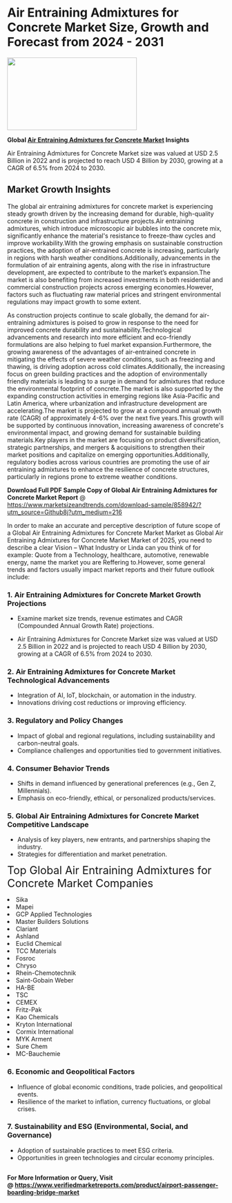<H1>Air Entraining Admixtures for Concrete Market Size, Growth and Forecast from 2024 - 2031</H1><img class="aligncenter size-medium wp-image-584254" src="https://thirdeyenews.in/wp-content/uploads/2024/09/Global-Market-Research-300x168.jpeg" alt="" width="300" height="168" /><p><strong>Global&nbsp;<a href="https://www.marketsizeandtrends.com/download-sample/858942/?utm_source=Github8j?utm_medium=216">Air Entraining Admixtures for Concrete Market</a> Insights</strong></p><p>Air Entraining Admixtures for Concrete Market size was valued at USD 2.5 Billion in 2022 and is projected to reach USD 4 Billion by 2030, growing at a CAGR of 6.5% from 2024 to 2030.</p><p><h2>Market Growth Insights</h2> <p>The global air entraining admixtures for concrete market is experiencing steady growth driven by the increasing demand for durable, high-quality concrete in construction and infrastructure projects.Air entraining admixtures, which introduce microscopic air bubbles into the concrete mix, significantly enhance the material's resistance to freeze-thaw cycles and improve workability.With the growing emphasis on sustainable construction practices, the adoption of air-entrained concrete is increasing, particularly in regions with harsh weather conditions.Additionally, advancements in the formulation of air entraining agents, along with the rise in infrastructure development, are expected to contribute to the market’s expansion.The market is also benefiting from increased investments in both residential and commercial construction projects across emerging economies.However, factors such as fluctuating raw material prices and stringent environmental regulations may impact growth to some extent.</p> <p>As construction projects continue to scale globally, the demand for air-entraining admixtures is poised to grow in response to the need for improved concrete durability and sustainability.Technological advancements and research into more efficient and eco-friendly formulations are also helping to fuel market expansion.Furthermore, the growing awareness of the advantages of air-entrained concrete in mitigating the effects of severe weather conditions, such as freezing and thawing, is driving adoption across cold climates.Additionally, the increasing focus on green building practices and the adoption of environmentally friendly materials is leading to a surge in demand for admixtures that reduce the environmental footprint of concrete.The market is also supported by the expanding construction activities in emerging regions like Asia-Pacific and Latin America, where urbanization and infrastructure development are accelerating.The market is projected to grow at a compound annual growth rate (CAGR) of approximately 4-6% over the next five years.This growth will be supported by continuous innovation, increasing awareness of concrete's environmental impact, and growing demand for sustainable building materials.Key players in the market are focusing on product diversification, strategic partnerships, and mergers & acquisitions to strengthen their market positions and capitalize on emerging opportunities.Additionally, regulatory bodies across various countries are promoting the use of air entraining admixtures to enhance the resilience of concrete structures, particularly in regions prone to extreme weather conditions.</p> <p><span class=""><strong>Download Full PDF Sample Copy of Global Air Entraining Admixtures for Concrete Market Report</strong> @ <a href="https://www.marketsizeandtrends.com/download-sample/858942/?utm_source=Github8j?utm_medium=216" target="_blank">https://www.marketsizeandtrends.com/download-sample/858942/?utm_source=Github8j?utm_medium=216</a></span></p><p>In order to make an accurate and perceptive description of future scope of a Global&nbsp;Air Entraining Admixtures for Concrete Market Market as Global&nbsp;Air Entraining Admixtures for Concrete Market Market of 2025, you need to describe a clear Vision &ndash; What Industry or Linda can you think of for example: Quote from a Technology, healthcare, automotive, renewable energy, name the market you are Reffering to.However, some general trends and factors usually impact market reports and their future outlook include:</p><h3>1.&nbsp;<strong>Air Entraining Admixtures for Concrete Market Growth Projections</strong></h3><ul><li>Examine market size trends, revenue estimates and CAGR (Compounded Annual Growth Rate) projections.</li><li><p>Air Entraining Admixtures for Concrete Market size was valued at USD 2.5 Billion in 2022 and is projected to reach USD 4 Billion by 2030, growing at a CAGR of 6.5% from 2024 to 2030.</p></li></ul><h3>2.&nbsp;<strong>Air Entraining Admixtures for Concrete Market Technological Advancements</strong></h3><ul><li>Integration of AI, IoT, blockchain, or automation in the industry.</li><li>Innovations driving cost reductions or improving efficiency.</li></ul><h3>3.&nbsp;<strong>Regulatory and Policy Changes</strong></h3><ul><li>Impact of global and regional regulations, including sustainability and carbon-neutral goals.</li><li>Compliance challenges and opportunities tied to government initiatives.</li></ul><h3>4.&nbsp;<strong>Consumer Behavior Trends</strong></h3><ul><li>Shifts in demand influenced by generational preferences (e.g., Gen Z, Millennials).</li><li>Emphasis on eco-friendly, ethical, or personalized products/services.</li></ul><h3>5.&nbsp;<strong>Global Air Entraining Admixtures for Concrete Market Competitive Landscape</strong></h3><ul><li>Analysis of key players, new entrants, and partnerships shaping the industry.</li><li>Strategies for differentiation and market penetration.</li></ul><p data-pm-slice="1 1 []"><span style="color: inherit; font-family: inherit; font-size: 25px;">Top Global Air Entraining Admixtures for Concrete Market Companies</span></p><div class="" data-test-id=""><p><li>Sika</li><li> Mapei</li><li> GCP Applied Technologies</li><li> Master Builders Solutions</li><li> Clariant</li><li> Ashland</li><li> Euclid Chemical</li><li> TCC Materials</li><li> Fosroc</li><li> Chryso</li><li> Rhein-Chemotechnik</li><li> Saint-Gobain Weber</li><li> HA-BE</li><li> TSC</li><li> CEMEX</li><li> Fritz-Pak</li><li> Kao Chemicals</li><li> Kryton International</li><li> Cormix International</li><li> MYK Arment</li><li> Sure Chem</li><li> MC-Bauchemie</li></p></div><h3>6.&nbsp;<strong>Economic and Geopolitical Factors</strong></h3><ul><li>Influence of global economic conditions, trade policies, and geopolitical events.</li><li>Resilience of the market to inflation, currency fluctuations, or global crises.</li></ul><h3>7.&nbsp;<strong>Sustainability and ESG (Environmental, Social, and Governance)</strong></h3><ul><li>Adoption of sustainable practices to meet ESG criteria.</li><li>Opportunities in green technologies and circular economy principles.</li></ul><h2><strong style="font-size: 14px;">For More Information or Query, Visit @&nbsp;</strong><a style="background-color: #ffffff; font-size: 14px;" href="https://www.marketsizeandtrends.com/report/air-entraining-admixtures-for-concrete-market/" target="_blank">https://www.verifiedmarketreports.com/product/airport-passenger-boarding-bridge-market</a></h2>